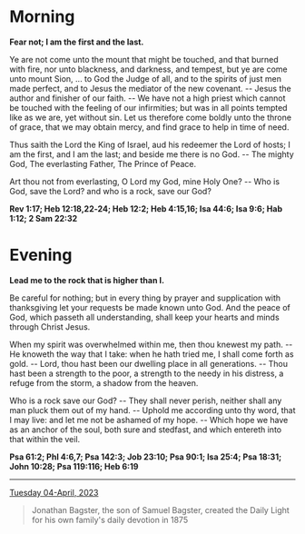 # Morning

**Fear not; I am the first and the last.**
 
Ye are not come unto the mount that might be touched, and that burned with fire, nor unto blackness, and darkness, and tempest, but ye are come unto mount Sion, ... to God the Judge of all, and to the spirits of just men made perfect, and to Jesus the mediator of the new covenant. -- Jesus the author and finisher of our faith. -- We have not a high priest which cannot be touched with the feeling of our infirmities; but was in all points tempted like as we are, yet without sin. Let us therefore come boldly unto the throne of grace, that we may obtain mercy, and find grace to help in time of need.
 
Thus saith the Lord the King of Israel, aud his redeemer the Lord of hosts; I am the first, and I am the last; and beside me there is no God. -- The mighty God, The everlasting Father, The Prince of Peace.
 
Art thou not from everlasting, O Lord my God, mine Holy One? -- Who is God, save the Lord? and who is a rock, save our God?  

**Rev 1:17; Heb 12:18,22‑24; Heb 12:2; Heb 4:15,16; Isa 44:6; Isa 9:6; Hab 1:12; 2 Sam 22:32**

# Evening

**Lead me to the rock that is higher than I.**
 
Be careful for nothing; but in every thing by prayer and supplication with thanksgiving let your requests be made known unto God. And the peace of God, which passeth all understanding, shall keep your hearts and minds through Christ Jesus.
 
When my spirit was overwhelmed within me, then thou knewest my path. -- He knoweth the way that I take: when he hath tried me, I shall come forth as gold. -- Lord, thou hast been our dwelling place in all generations. -- Thou hast been a strength to the poor, a strength to the needy in his distress, a refuge from the storm, a shadow from the heaven.
 
Who is a rock save our God? -- They shall never perish, neither shall any man pluck them out of my hand. -- Uphold me according unto thy word, that I may live: and let me not be ashamed of my hope. -- Which hope we have as an anchor of the soul, both sure and stedfast, and which entereth into that within the veil.  

**Psa 61:2; Phl 4:6,7; Psa 142:3; Job 23:10; Psa 90:1; Isa 25:4; Psa 18:31; John 10:28; Psa 119:116; Heb 6:19**

---

[Tuesday 04-April, 2023](https://t.me/s/daily_light)

> Jonathan Bagster, the son of Samuel Bagster, created the Daily Light for his own family's daily devotion in 1875

